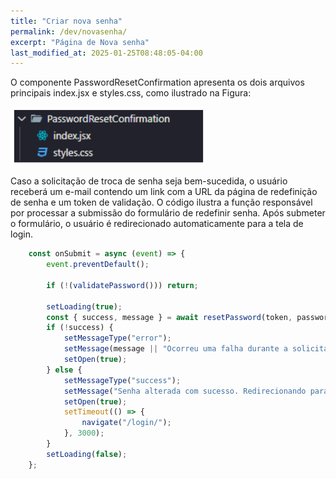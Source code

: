 ```yaml
---
title: "Criar nova senha"
permalink: /dev/novasenha/
excerpt: "Página de Nova senha"
last_modified_at: 2025-01-25T08:48:05-04:00
---
```


O componente PasswordResetConfirmation apresenta os dois arquivos principais index.jsx e styles.css, como ilustrado na Figura:

![modulos](/assets/images/code6.PNG)

Caso a solicitação de troca de senha seja bem-sucedida, o usuário receberá um e-mail contendo um link com a URL da página de redefinição de senha e um token de validação. O código ilustra a função responsável por processar a submissão do formulário de redefinir senha. Após submeter o formulário, o usuário é redirecionado automaticamente para a tela de login.

```jsx
    const onSubmit = async (event) => {
        event.preventDefault();

        if (!(validatePassword())) return;

        setLoading(true);
        const { success, message } = await resetPassword(token, passwordReset);
        if (!success) {
            setMessageType("error");
            setMessage(message || "Ocorreu uma falha durante a solicitação de alteração da sua senha.");
            setOpen(true);
        } else {
            setMessageType("success");
            setMessage("Senha alterada com sucesso. Redirecionando para a página de login.")
            setOpen(true);
            setTimeout(() => {
                navigate("/login/");
            }, 3000);
        }
        setLoading(false);
    };
```